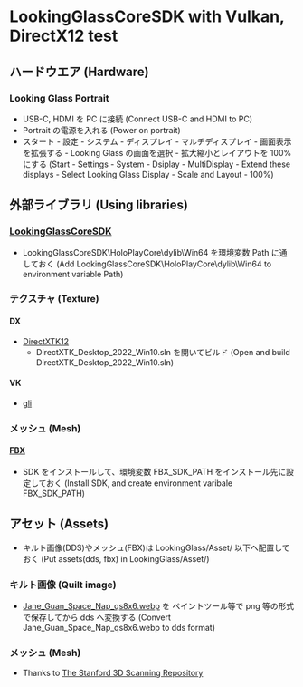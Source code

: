 # LookingGlassCoreSDK with Vulkan, DirectX12 test

## ハードウエア (Hardware)
### Looking Glass Portrait
- USB-C, HDMI を PC に接続 (Connect USB-C and HDMI to PC)
- Portrait の電源を入れる (Power on portrait)
- スタート - 設定 - システム - ディスプレイ - マルチディスプレイ - 画面表示を拡張する - Looking Glass の画面を選択 - 拡大縮小とレイアウトを 100% にする (Start - Settings - System - Dsiplay - MultiDisplay - Extend these displays - Select Looking Glass Display - Scale and Layout - 100%) 

## 外部ライブラリ (Using libraries)

### [LookingGlassCoreSDK](https://github.com/Looking-Glass/LookingGlassCoreSDK)
- LookingGlassCoreSDK\HoloPlayCore\dylib\Win64 を環境変数 Path に通しておく (Add LookingGlassCoreSDK\HoloPlayCore\dylib\Win64 to environment variable Path)

### テクスチャ (Texture)
#### DX
- [DirectXTK12](https://github.com/Microsoft/DirectXTK12)
    - DirectXTK_Desktop_2022_Win10.sln を開いてビルド (Open and build DirectXTK_Desktop_2022_Win10.sln)
<!--
- [DirectXTex](https://github.com/microsoft/DirectXTex.git) ツール
    - DirectXTex_Desktop_2022.sln を開いてビルド
        - DDSView
        - Texassemble
        - Texconv
        - Texdiag
-->

#### VK
- [gli](https://github.com/g-truc/gli)

### メッシュ (Mesh)
#### [FBX](https://aps.autodesk.com/developer/overview/fbx-sdk)
- SDK をインストールして、環境変数 FBX_SDK_PATH をインストール先に設定しておく (Install SDK, and create environment varibale FBX_SDK_PATH)


## アセット (Assets)
- キルト画像(DDS)やメッシュ(FBX)は LookingGlass/Asset/ 以下へ配置しておく (Put assets(dds, fbx) in LookingGlass/Asset/)
    
### キルト画像 (Quilt image)
- [Jane_Guan_Space_Nap_qs8x6.webp](https://docs.lookingglassfactory.com/keyconcepts/quilts) を ペイントツール等で png 等の形式で保存してから dds へ変換する (Convert Jane_Guan_Space_Nap_qs8x6.webp to dds format)

### メッシュ (Mesh)
- Thanks to [The Stanford 3D Scanning Repository](https://graphics.stanford.edu/data/3Dscanrep/)



